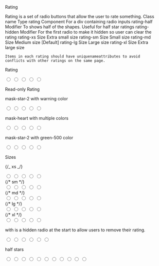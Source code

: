 Rating

Rating is a set of radio buttons that allow the user to rate something.
Class name
Type
rating Component
For a div containing radio inputs
rating-half
Modifier
To shows half of the shapes. Useful for half star ratings
rating-hidden
Modifier
For the first radio to make it hidden so user can clear the rating
rating-xs
Size
Extra small size
rating-sm
Size
Small size
rating-md
Size
Medium size [Default]
rating-lg
Size
Large size
rating-xl
Size
Extra large size

    Items in each rating should have uniquenameattributes to avoid conflicts with other ratings on the same page.

Rating

<div className="rating">
  <input type="radio" name="rating-1" className="mask mask-star" aria-label="1 star" />
  <input type="radio" name="rating-1" className="mask mask-star" aria-label="2 star" defaultChecked />
  <input type="radio" name="rating-1" className="mask mask-star" aria-label="3 star" />
  <input type="radio" name="rating-1" className="mask mask-star" aria-label="4 star" />
  <input type="radio" name="rating-1" className="mask mask-star" aria-label="5 star" />
</div>

Read-only Rating

<div className="rating">
  <div className="mask mask-star" aria-label="1 star"></div>
  <div className="mask mask-star" aria-label="2 star"></div>
  <div className="mask mask-star" aria-label="3 star" aria-current="true"></div>
  <div className="mask mask-star" aria-label="4 star"></div>
  <div className="mask mask-star" aria-label="5 star"></div>
</div>

mask-star-2 with warning color

<div className="rating">
  <input type="radio" name="rating-2" className="mask mask-star-2 bg-orange-400" aria-label="1 star" />
  <input type="radio" name="rating-2" className="mask mask-star-2 bg-orange-400" aria-label="2 star" defaultChecked />
  <input type="radio" name="rating-2" className="mask mask-star-2 bg-orange-400" aria-label="3 star" />
  <input type="radio" name="rating-2" className="mask mask-star-2 bg-orange-400" aria-label="4 star" />
  <input type="radio" name="rating-2" className="mask mask-star-2 bg-orange-400" aria-label="5 star" />
</div>

mask-heart with multiple colors

<div className="rating gap-1">
  <input type="radio" name="rating-3" className="mask mask-heart bg-red-400" aria-label="1 star" />
  <input type="radio" name="rating-3" className="mask mask-heart bg-orange-400" aria-label="2 star" defaultChecked />
  <input type="radio" name="rating-3" className="mask mask-heart bg-yellow-400" aria-label="3 star" />
  <input type="radio" name="rating-3" className="mask mask-heart bg-lime-400" aria-label="4 star" />
  <input type="radio" name="rating-3" className="mask mask-heart bg-green-400" aria-label="5 star" />
</div>

mask-star-2 with green-500 color

<div className="rating">
  <input type="radio" name="rating-4" className="mask mask-star-2 bg-green-500" aria-label="1 star" />
  <input type="radio" name="rating-4" className="mask mask-star-2 bg-green-500" aria-label="2 star" defaultChecked />
  <input type="radio" name="rating-4" className="mask mask-star-2 bg-green-500" aria-label="3 star" />
  <input type="radio" name="rating-4" className="mask mask-star-2 bg-green-500" aria-label="4 star" />
  <input type="radio" name="rating-4" className="mask mask-star-2 bg-green-500" aria-label="5 star" />
</div>

Sizes

{/_ xs _/}

<div className="rating rating-xs">
  <input type="radio" name="rating-5" className="mask mask-star-2 bg-orange-400" aria-label="1 star" />
  <input type="radio" name="rating-5" className="mask mask-star-2 bg-orange-400" aria-label="2 star" defaultChecked />
  <input type="radio" name="rating-5" className="mask mask-star-2 bg-orange-400" aria-label="3 star" />
  <input type="radio" name="rating-5" className="mask mask-star-2 bg-orange-400" aria-label="4 star" />
  <input type="radio" name="rating-5" className="mask mask-star-2 bg-orange-400" aria-label="5 star" />
</div>
{/* sm */}
<div className="rating rating-sm">
  <input type="radio" name="rating-6" className="mask mask-star-2 bg-orange-400" aria-label="1 star" />
  <input type="radio" name="rating-6" className="mask mask-star-2 bg-orange-400" aria-label="2 star" defaultChecked />
  <input type="radio" name="rating-6" className="mask mask-star-2 bg-orange-400" aria-label="3 star" />
  <input type="radio" name="rating-6" className="mask mask-star-2 bg-orange-400" aria-label="4 star" />
  <input type="radio" name="rating-6" className="mask mask-star-2 bg-orange-400" aria-label="5 star" />
</div>
{/* md */}
<div className="rating rating-md">
  <input type="radio" name="rating-7" className="mask mask-star-2 bg-orange-400" aria-label="1 star" />
  <input type="radio" name="rating-7" className="mask mask-star-2 bg-orange-400" aria-label="2 star" defaultChecked />
  <input type="radio" name="rating-7" className="mask mask-star-2 bg-orange-400" aria-label="3 star" />
  <input type="radio" name="rating-7" className="mask mask-star-2 bg-orange-400" aria-label="4 star" />
  <input type="radio" name="rating-7" className="mask mask-star-2 bg-orange-400" aria-label="5 star" />
</div>
{/* lg */}
<div className="rating rating-lg">
  <input type="radio" name="rating-8" className="mask mask-star-2 bg-orange-400" aria-label="1 star" />
  <input type="radio" name="rating-8" className="mask mask-star-2 bg-orange-400" aria-label="2 star" defaultChecked />
  <input type="radio" name="rating-8" className="mask mask-star-2 bg-orange-400" aria-label="3 star" />
  <input type="radio" name="rating-8" className="mask mask-star-2 bg-orange-400" aria-label="4 star" />
  <input type="radio" name="rating-8" className="mask mask-star-2 bg-orange-400" aria-label="5 star" />
</div>
{/* xl */}
<div className="rating rating-xl">
  <input type="radio" name="rating-9" className="mask mask-star-2 bg-orange-400" aria-label="1 star" />
  <input type="radio" name="rating-9" className="mask mask-star-2 bg-orange-400" aria-label="2 star" defaultChecked />
  <input type="radio" name="rating-9" className="mask mask-star-2 bg-orange-400" aria-label="3 star" />
  <input type="radio" name="rating-9" className="mask mask-star-2 bg-orange-400" aria-label="4 star" />
  <input type="radio" name="rating-9" className="mask mask-star-2 bg-orange-400" aria-label="5 star" />
</div>

with
is a hidden radio at the start to allow users to remove their rating.

<div className="rating rating-lg">
  <input type="radio" name="rating-10" className="rating-hidden" aria-label="clear" />
  <input type="radio" name="rating-10" className="mask mask-star-2" aria-label="1 star" />
  <input type="radio" name="rating-10" className="mask mask-star-2" aria-label="2 star" defaultChecked />
  <input type="radio" name="rating-10" className="mask mask-star-2" aria-label="3 star" />
  <input type="radio" name="rating-10" className="mask mask-star-2" aria-label="4 star" />
  <input type="radio" name="rating-10" className="mask mask-star-2" aria-label="5 star" />
</div>

half stars

<div className="rating rating-lg rating-half">
  <input type="radio" name="rating-11" className="rating-hidden" />
  <input type="radio" name="rating-11" className="mask mask-star-2 mask-half-1 bg-green-500" aria-label="0.5 star" />
  <input type="radio" name="rating-11" className="mask mask-star-2 mask-half-2 bg-green-500" aria-label="1 star" />
  <input type="radio" name="rating-11" className="mask mask-star-2 mask-half-1 bg-green-500" aria-label="1.5 star" defaultChecked />
  <input type="radio" name="rating-11" className="mask mask-star-2 mask-half-2 bg-green-500" aria-label="2 star" />
  <input type="radio" name="rating-11" className="mask mask-star-2 mask-half-1 bg-green-500" aria-label="2.5 star" />
  <input type="radio" name="rating-11" className="mask mask-star-2 mask-half-2 bg-green-500" aria-label="3 star" />
  <input type="radio" name="rating-11" className="mask mask-star-2 mask-half-1 bg-green-500" aria-label="3.5 star" />
  <input type="radio" name="rating-11" className="mask mask-star-2 mask-half-2 bg-green-500" aria-label="4 star" />
  <input type="radio" name="rating-11" className="mask mask-star-2 mask-half-1 bg-green-500" aria-label="4.5 star" />
  <input type="radio" name="rating-11" className="mask mask-star-2 mask-half-2 bg-green-500" aria-label="5 star" />
</div>
